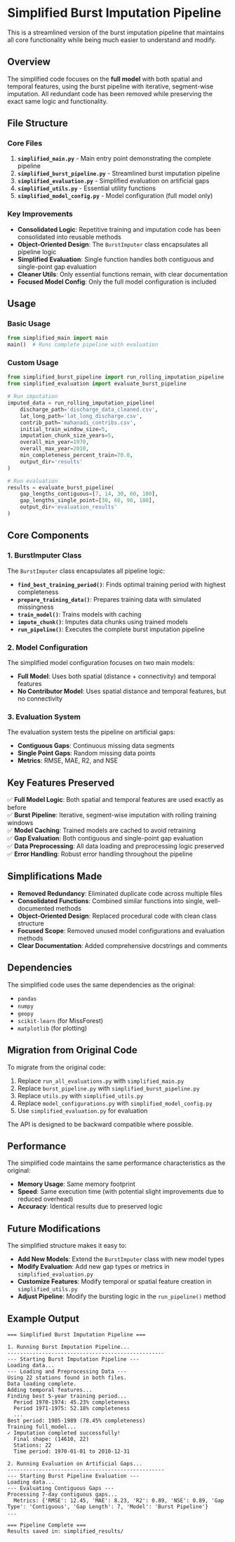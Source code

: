 # Simplified Burst Imputation Pipeline

This is a streamlined version of the burst imputation pipeline that maintains all core functionality while being much easier to understand and modify.

## Overview

The simplified code focuses on the **full model** with both spatial and temporal features, using the burst pipeline with iterative, segment-wise imputation. All redundant code has been removed while preserving the exact same logic and functionality.

## File Structure

### Core Files

1. **`simplified_main.py`** - Main entry point demonstrating the complete pipeline
2. **`simplified_burst_pipeline.py`** - Streamlined burst imputation pipeline
3. **`simplified_evaluation.py`** - Simplified evaluation on artificial gaps
4. **`simplified_utils.py`** - Essential utility functions
5. **`simplified_model_config.py`** - Model configuration (full model only)

### Key Improvements

- **Consolidated Logic**: Repetitive training and imputation code has been consolidated into reusable methods
- **Object-Oriented Design**: The `BurstImputer` class encapsulates all pipeline logic
- **Simplified Evaluation**: Single function handles both contiguous and single-point gap evaluation
- **Cleaner Utils**: Only essential functions remain, with clear documentation
- **Focused Model Config**: Only the full model configuration is included

## Usage

### Basic Usage

```python
from simplified_main import main
main()  # Runs complete pipeline with evaluation
```

### Custom Usage

```python
from simplified_burst_pipeline import run_rolling_imputation_pipeline
from simplified_evaluation import evaluate_burst_pipeline

# Run imputation
imputed_data = run_rolling_imputation_pipeline(
    discharge_path='discharge_data_cleaned.csv',
    lat_long_path='lat_long_discharge.csv',
    contrib_path='mahanadi_contribs.csv',
    initial_train_window_size=5,
    imputation_chunk_size_years=5,
    overall_min_year=1970,
    overall_max_year=2010,
    min_completeness_percent_train=70.0,
    output_dir='results'
)

# Run evaluation
results = evaluate_burst_pipeline(
    gap_lengths_contiguous=[7, 14, 30, 60, 180],
    gap_lengths_single_point=[30, 60, 90, 180],
    output_dir='evaluation_results'
)
```

## Core Components

### 1. BurstImputer Class

The `BurstImputer` class encapsulates all pipeline logic:

- **`find_best_training_period()`**: Finds optimal training period with highest completeness
- **`prepare_training_data()`**: Prepares training data with simulated missingness
- **`train_model()`**: Trains models with caching
- **`impute_chunk()`**: Imputes data chunks using trained models
- **`run_pipeline()`**: Executes the complete burst imputation pipeline

### 2. Model Configuration

The simplified model configuration focuses on two main models:

- **Full Model**: Uses both spatial (distance + connectivity) and temporal features
- **No Contributor Model**: Uses spatial distance and temporal features, but no connectivity

### 3. Evaluation System

The evaluation system tests the pipeline on artificial gaps:

- **Contiguous Gaps**: Continuous missing data segments
- **Single Point Gaps**: Random missing data points
- **Metrics**: RMSE, MAE, R2, and NSE

## Key Features Preserved

✅ **Full Model Logic**: Both spatial and temporal features are used exactly as before  
✅ **Burst Pipeline**: Iterative, segment-wise imputation with rolling training windows  
✅ **Model Caching**: Trained models are cached to avoid retraining  
✅ **Gap Evaluation**: Both contiguous and single-point gap evaluation  
✅ **Data Preprocessing**: All data loading and preprocessing logic preserved  
✅ **Error Handling**: Robust error handling throughout the pipeline  

## Simplifications Made

- **Removed Redundancy**: Eliminated duplicate code across multiple files
- **Consolidated Functions**: Combined similar functions into single, well-documented methods
- **Object-Oriented Design**: Replaced procedural code with clean class structure
- **Focused Scope**: Removed unused model configurations and evaluation methods
- **Clear Documentation**: Added comprehensive docstrings and comments

## Dependencies

The simplified code uses the same dependencies as the original:

- `pandas`
- `numpy`
- `geopy`
- `scikit-learn` (for MissForest)
- `matplotlib` (for plotting)

## Migration from Original Code

To migrate from the original code:

1. Replace `run_all_evaluations.py` with `simplified_main.py`
2. Replace `burst_pipeline.py` with `simplified_burst_pipeline.py`
3. Replace `utils.py` with `simplified_utils.py`
4. Replace `model_configurations.py` with `simplified_model_config.py`
5. Use `simplified_evaluation.py` for evaluation

The API is designed to be backward compatible where possible.

## Performance

The simplified code maintains the same performance characteristics as the original:

- **Memory Usage**: Same memory footprint
- **Speed**: Same execution time (with potential slight improvements due to reduced overhead)
- **Accuracy**: Identical results due to preserved logic

## Future Modifications

The simplified structure makes it easy to:

- **Add New Models**: Extend the `BurstImputer` class with new model types
- **Modify Evaluation**: Add new gap types or metrics in `simplified_evaluation.py`
- **Customize Features**: Modify temporal or spatial feature creation in `simplified_utils.py`
- **Adjust Pipeline**: Modify the bursting logic in the `run_pipeline()` method

## Example Output

```
=== Simplified Burst Imputation Pipeline ===

1. Running Burst Imputation Pipeline...
--------------------------------------------------
--- Starting Burst Imputation Pipeline ---
Loading data...
--- Loading and Preprocessing Data ---
Using 22 stations found in both files.
Data loading complete.
Adding temporal features...
Finding best 5-year training period...
  Period 1970-1974: 45.23% completeness
  Period 1971-1975: 52.18% completeness
  ...
Best period: 1985-1989 (78.45% completeness)
Training full_model...
✓ Imputation completed successfully!
  Final shape: (14610, 22)
  Stations: 22
  Time period: 1970-01-01 to 2010-12-31

2. Running Evaluation on Artificial Gaps...
--------------------------------------------------
--- Starting Burst Pipeline Evaluation ---
Loading data...
--- Evaluating Contiguous Gaps ---
Processing 7-day contiguous gaps...
  Metrics: {'RMSE': 12.45, 'MAE': 8.23, 'R2': 0.89, 'NSE': 0.89, 'Gap Type': 'Contiguous', 'Gap Length': 7, 'Model': 'Burst Pipeline'}
...

=== Pipeline Complete ===
Results saved in: simplified_results/
```
